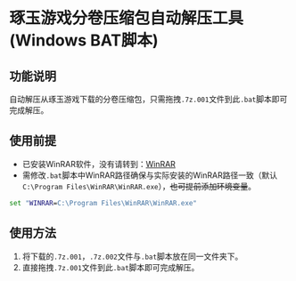 # 琢玉游戏分卷压缩包自动解压工具 (Windows BAT脚本)

## 功能说明
自动解压从琢玉游戏下载的分卷压缩包，只需拖拽`.7z.001`文件到此`.bat`脚本即可完成解压。

## 使用前提
- 已安装WinRAR软件，没有请转到：[WinRAR](https://www.win-rar.com)
- 需修改`.bat`脚本中WinRAR路径确保与实际安装的WinRAR路径一致（默认`C:\Program Files\WinRAR\WinRAR.exe`），~~也可提前添加环境变量~~。
```bat
set "WINRAR=C:\Program Files\WinRAR\WinRAR.exe"
```

## 使用方法
1. 将下载的`.7z.001`，`.7z.002`文件与`.bat`脚本放在同一文件夹下。
2. 直接拖拽`.7z.001`文件到此`.bat`脚本即可完成解压。
